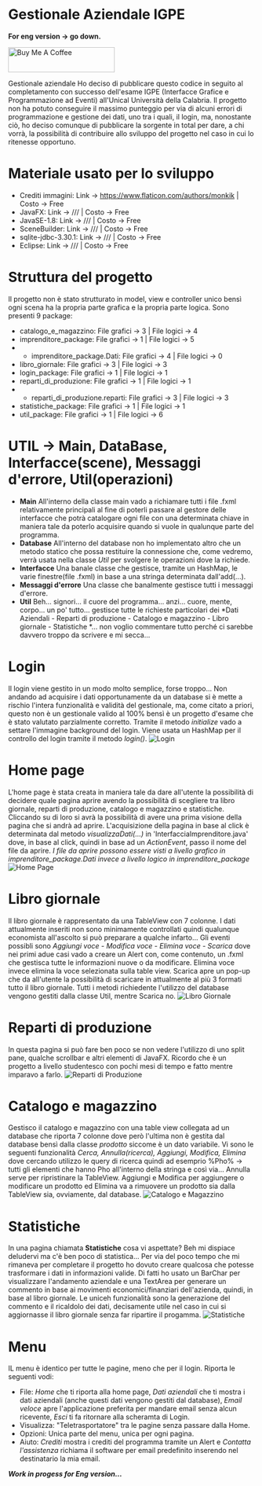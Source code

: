 # Gestionale Aziendale IGPE
**For eng version -> go down.**

<a href="https://www.buymeacoffee.com/NoNameoNA" target="_blank"><img src="https://cdn.buymeacoffee.com/buttons/default-black.png" alt="Buy Me A Coffee" style="height: 51px !important;width: 217px !important;" ></a>

Gestionale aziendale
Ho deciso di pubblicare questo codice in seguito al completamento con successo dell'esame IGPE (Interfacce Grafice e Programmazione ad Eventi) all'Unical Università della Calabria.
Il progetto non ha potuto conseguire il massimo punteggio per via di alcuni errori di programmazione e gestione dei dati, uno tra i quali, il login, ma, nonostante ciò, ho deciso comunque di pubblicare la sorgente in total per dare, a chi vorrà, la possibilità di contribuire allo sviluppo del progetto nel caso in cui lo ritenesse opportuno.

# Materiale usato per lo sviluppo

- Crediti immagini: Link -> https://www.flaticon.com/authors/monkik | Costo -> Free
- JavaFX: Link -> /// | Costo -> Free
- JavaSE-1.8: Link -> /// | Costo -> Free
- SceneBuilder: Link -> /// | Costo -> Free
- sqlite-jdbc-3.30.1: Link -> /// | Costo -> Free
- Eclipse: Link -> /// | Costo -> Free

# Struttura del progetto
Il progetto non è stato strutturato in model, view e controller unico bensì ogni scena ha la propria parte grafica e la propria parte logica.
Sono presenti 9 package:
- catalogo_e_magazzino: File grafici -> 3 | File logici -> 4
- imprenditore_package: File grafici -> 1 | File logici -> 5
- - imprenditore_package.Dati: File grafici -> 4 | File logici -> 0
- libro_giornale: File grafici -> 3 | File logici -> 3
- login_package: File grafici -> 1 | File logici -> 1
- reparti_di_produzione: File grafici -> 1 | File logici -> 1
- - reparti_di_produzione.reparti: File grafici -> 3 | File logici -> 3
- statistiche_package: File grafici -> 1 | File logici -> 1
- util_package: File grafici -> 1 | File logici -> 6

# UTIL -> Main, DataBase, Interfacce(scene), Messaggi d'errore, Util(operazioni)
- **Main**
All'interno della classe main vado a richiamare tutti i file .fxml relativamente principali al fine di poterli passare al gestore delle interfacce che potrà catalogare ogni file con una determinata chiave in maniera tale da poterlo acquisire quando si vuole in qualunque parte del programma.
- **Database**
All'interno del database non ho implementato altro che un metodo statico che possa restituire la connessione che, come vedremo, verrà usata nella classe *Util* per svolgere le operazioni dove la richiede.
- **Interfacce**
Una banale classe che gestisce, tramite un HashMap, le varie finestre(file .fxml) in base a una stringa determinata dall'add(...).
- **Messaggi d'errore**
Una classe che banalmente gestisce tutti i messaggi d'errore.
- **Util**
Beh... signori... il cuore del programma... anzi... cuore, mente, corpo... un po' tutto... gestisce tutte le richieste particolari dei *Dati Aziendali - Reparti di produzione - Catalogo e magazzino - Libro giornale - Statistiche *... non voglio commentare tutto perché ci sarebbe davvero troppo da scrivere e mi secca...

# Login
Il login viene gestito in un modo molto semplice, forse troppo... Non andando ad acquisire i dati opportunamente da un database si è mette a rischio l'intera funzionalità e validità del gestionale, ma, come citato a priori, questo non è un gestionale valido al 100% bensì è un progetto d'esame che è stato valutato parzialmente corretto.
Tramite il metodo *initialize* vado a settare l'immagine background del login.
Viene usata un HashMap per il controllo del login tramite il metodo *login()*.
![Login](https://github.com/NoNameoN-A/Gestionale-Aziendale-IGPE/blob/master/Login.PNG)

# Home page
L'home page è stata creata in maniera tale da dare all'utente la possibilità di decidere quale pagina aprire avendo la possibilità di scegliere tra libro giornale, reparti di produzione, catalogo e magazzino e statistiche.
Cliccando su di loro si avrà la possibilità di avere una prima visione della pagina che si andrà ad aprire.
L'acquisizione della pagina in base al click è determinata dal metodo *visualizzaDati(...)* in 'InterfacciaImprenditore.java' dove, in base al click, quindi in base ad un *ActionEvent*, passo il nome del file da aprire.
*I file da aprire possono essere visti a livello grafico in imprenditore_package.Dati invece a livello logico in imprenditore_package*
![Home Page](https://github.com/NoNameoN-A/Gestionale-Aziendale-IGPE/blob/master/Home%20Page.PNG)

# Libro giornale
Il libro giornale è rappresentato da una TableView con 7 colonne. I dati attualmente inseriti non sono minimamente controllati quindi qualunque economista all'ascolto si può preparare a qualche infarto...
Gli eventi possibli sono *Aggiungi voce - Modifica voce - Elimina voce - Scarica* dove nei primi adue casi vado a creare un Alert con, come contenuto, un .fxml che gestisca tutte le informazioni nuove o da modificare. Elimina voce invece elimina la voce selezionata sulla table view. Scarica apre un pop-up che da all'utente la possibilità di scaricare in attualmente al più 3 formati tutto il libro giornale.
Tutti i metodi richiedente l'utilizzo del database vengono gestiti dalla classe Util, mentre Scarica no.
![Libro Giornale](https://github.com/NoNameoN-A/Gestionale-Aziendale-IGPE/blob/master/Libro%20Giornale.PNG)

# Reparti di produzione
In questa pagina si può fare ben poco se non vedere l'utilizzo di uno split pane, qualche scrollbar e altri elementi di JavaFX.
Ricordo che è un progetto a livello studentesco con pochi mesi di tempo e fatto mentre imparavo a farlo.
![Reparti di Produzione](https://github.com/NoNameoN-A/Gestionale-Aziendale-IGPE/blob/master/Reparti%20di%20produzione.PNG)

# Catalogo e magazzino
Gestisco il catalogo e magazzino con una table view collegata ad un database che riporta 7 colonne dove però l'ultima non è gestita dal database bensì dalla classe *prodotto* siccome è un dato variabile. Vi sono le seguenti funzionalità *Cerca, Annulla(ricerca), Aggiungi, Modifica, Elimina* dove cercando utilizzo le query di ricerca quindi ad esemprio %Pho% -> tutti gli elementi che hanno Pho all'interno della stringa e così via... Annulla serve per ripristinare la TableView. Aggiungi e Modifica per aggiungere o modificare un prodotto ed Elimina va a rimuovere un prodotto sia dalla TableView sia, ovviamente, dal database.
![Catalogo e Magazzino](https://github.com/NoNameoN-A/Gestionale-Aziendale-IGPE/blob/master/Catalogo%20e%20Magazzino.PNG)

# Statistiche
In una pagina chiamata **Statistiche** cosa vi aspettate? Beh mi dispiace deludervi ma c'è ben poco di statistica... Per via del poco tempo che mi rimaneva per completare il progetto ho dovuto creare qualcosa che potesse trasformare i dati in informazioni valide. Di fatti ho usato un BarChar per visualizzare l'andamento aziendale e una TextArea per generare un commento in base ai movimenti economici/finanziari dell'azienda, quindi, in base al libro giornale. Le uniceh funzionalità sono la generazione del commento e il ricaldolo dei dati, decisamente utile nel caso in cui si aggiornasse il libro giornale senza far ripartire il progamma.
![Statistiche](https://github.com/NoNameoN-A/Gestionale-Aziendale-IGPE/blob/master/Statistiche.PNG)

# Menu
IL menu è identico per tutte le pagine, meno che per il login.
Riporta le seguenti vodi:
- File: *Home* che ti riporta alla home page, *Dati aziendali* che ti mostra i dati aziendali (anche questi dati vengono gestiti dal database), *Email veloce* apre l'applicazione preferita per mandare email senza alcun ricevente, *Esci* ti fa ritornare alla scheramta di Login.
- Visualizza: "Teletrasportatore" tra le pagine senza passare dalla Home.
- Opzioni: Unica parte del menu, unica per ogni pagina.
- Aiuto: *Crediti* mostra i crediti del programma tramite un Alert e *Contatta l'assistenza* richiama il software per email predefinito inserendo nel destinatario la mia email.

***Work in progess for Eng version...***
